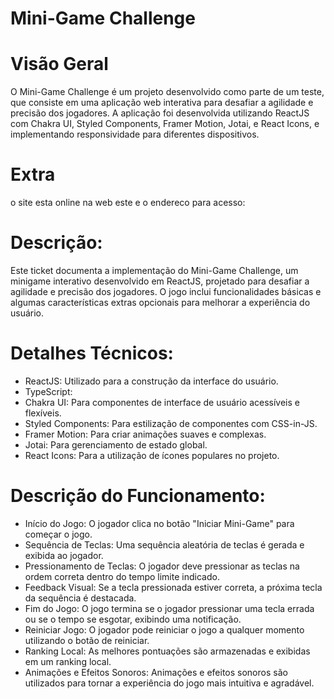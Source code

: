 # Mini-Game Challenge

# Visão Geral
O Mini-Game Challenge é um projeto desenvolvido como parte de um teste, que consiste em uma aplicação web interativa para desafiar a agilidade e precisão dos jogadores. A aplicação foi desenvolvida utilizando ReactJS com Chakra UI, Styled Components, Framer Motion, Jotai, e React Icons, e implementando responsividade para diferentes dispositivos.

# Extra 
o site esta online na web este e o endereco para acesso:  

# Descrição:
Este ticket documenta a implementação do Mini-Game Challenge, um minigame interativo desenvolvido em ReactJS, projetado para desafiar a agilidade e precisão dos jogadores. O jogo inclui funcionalidades básicas e algumas características extras opcionais para melhorar a experiência do usuário.

# Detalhes Técnicos:

* ReactJS: Utilizado para a construção da interface do usuário.
* TypeScript: 
* Chakra UI: Para componentes de interface de usuário acessíveis e flexíveis.
* Styled Components: Para estilização de componentes com CSS-in-JS.
* Framer Motion: Para criar animações suaves e complexas.
* Jotai: Para gerenciamento de estado global.
* React Icons: Para a utilização de ícones populares no projeto.

# Descrição do Funcionamento:

* Início do Jogo: O jogador clica no botão "Iniciar Mini-Game" para começar o jogo.
* Sequência de Teclas: Uma sequência aleatória de teclas é gerada e exibida ao jogador.
* Pressionamento de Teclas: O jogador deve pressionar as teclas na ordem correta dentro do tempo limite indicado.
* Feedback Visual: Se a tecla pressionada estiver correta, a próxima tecla da sequência é destacada.
* Fim do Jogo: O jogo termina se o jogador pressionar uma tecla errada ou se o tempo se esgotar, exibindo uma notificação.
* Reiniciar Jogo: O jogador pode reiniciar o jogo a qualquer momento utilizando o botão de reiniciar.
* Ranking Local: As melhores pontuações são armazenadas e exibidas em um ranking local.
* Animações e Efeitos Sonoros: Animações e efeitos sonoros são utilizados para tornar a experiência do jogo mais intuitiva e agradável.
